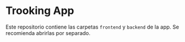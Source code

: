 # Trooking App

Este repositorio contiene las carpetas `frontend` y `backend` de la app. Se recomienda abrirlas por separado.
